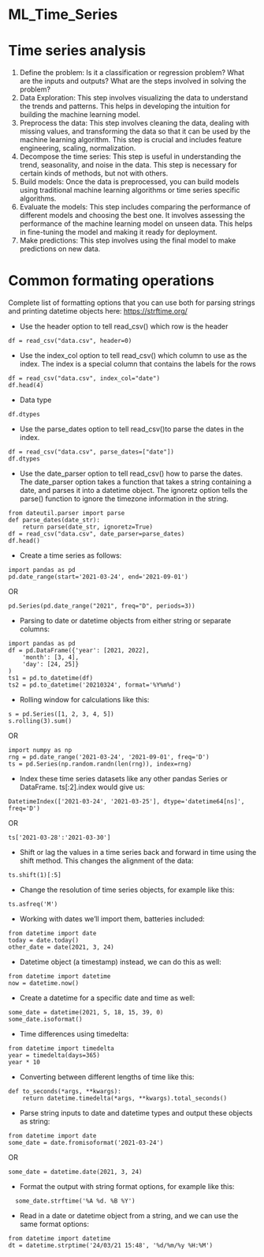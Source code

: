 # ML_Time_Series

# Time series analysis

1. Define the problem: Is it a classification or regression problem? What are the inputs and outputs? What are the steps involved in solving the problem?
2. Data Exploration: This step involves visualizing the data to understand the trends and patterns. This helps in developing the intuition for building the machine learning model.
3. Preprocess the data: This step involves cleaning the data, dealing with missing values, and transforming the data so that it can be used by the machine learning algorithm. This step is crucial and includes feature engineering, scaling, normalization.
4. Decompose the time series: This step is useful in understanding the trend, seasonality, and noise in the data. This step is necessary for certain kinds of methods, but not with others.
5. Build models: Once the data is preprocessed, you can build models using traditional machine learning algorithms or time series specific algorithms.
6. Evaluate the models: This step includes comparing the performance of different models and choosing the best one. It involves assessing the performance of the machine learning model on unseen data. This helps in fine-tuning the model and making it ready for deployment.
7. Make predictions: This step involves using the final model to make predictions on new data.

# Common formating operations  

Complete list of formatting options that you can use both for parsing strings and printing datetime objects here: https://strftime.org/  

* Use the header option to tell read_csv() which row is the header
```
df = read_csv("data.csv", header=0)
```
* Use the index_col option to tell read_csv() which column to use as the index. The index is a special column that contains the labels for the rows
```
df = read_csv("data.csv", index_col="date")
df.head(4)
```
* Data type
```
df.dtypes
```
* Use the parse_dates option to tell read_csv()to parse the dates in the index.
```
df = read_csv("data.csv", parse_dates=["date"])
df.dtypes
```
* Use the date_parser option to tell read_csv() how to parse the dates.
The date_parser option takes a function that takes a string containing a date, and parses it into a datetime object. The ignoretz option tells the parse() function to ignore the timezone information in the string.
```
from dateutil.parser import parse
def parse_dates(date_str):
    return parse(date_str, ignoretz=True)
df = read_csv("data.csv", date_parser=parse_dates)
df.head()
```
* Create a time series as follows:
```
import pandas as pd
pd.date_range(start='2021-03-24', end='2021-09-01')
```
OR
```
pd.Series(pd.date_range("2021", freq="D", periods=3))
```
* Parsing to date or datetime objects from either string or separate columns:
```
import pandas as pd
df = pd.DataFrame({'year': [2021, 2022],
    'month': [3, 4],
    'day': [24, 25]}
)
ts1 = pd.to_datetime(df)
ts2 = pd.to_datetime('20210324', format='%Y%m%d')
```
* Rolling window for calculations like this:
```
s = pd.Series([1, 2, 3, 4, 5])
s.rolling(3).sum()
```
OR
```
import numpy as np 
rng = pd.date_range('2021-03-24', '2021-09-01', freq='D')
ts = pd.Series(np.random.randn(len(rng)), index=rng)
```
* Index these time series datasets like any other pandas Series or DataFrame. ts[:2].index would give us:
```
DatetimeIndex(['2021-03-24', '2021-03-25'], dtype='datetime64[ns]', freq='D')
```
OR
```
ts['2021-03-28':'2021-03-30']
```
* Shift or lag the values in a time series back and forward in time using the shift method. This changes the alignment of the data:
```
ts.shift(1)[:5]
```
* Change the resolution of time series objects, for example like this:
```
ts.asfreq('M')
```
* Working with dates we’ll import them, batteries included:
```
from datetime import date
today = date.today()
other_date = date(2021, 3, 24)
```
* Datetime object (a timestamp) instead, we can do this as well:
```
from datetime import datetime
now = datetime.now()
```
* Create a datetime for a specific date and time as well:
```
some_date = datetime(2021, 5, 18, 15, 39, 0)
some_date.isoformat()
```
* Time differences using timedelta:
```
from datetime import timedelta 
year = timedelta(days=365)
year * 10
```
* Converting between different lengths of time like this:
```
def to_seconds(*args, **kwargs):
    return datetime.timedelta(*args, **kwargs).total_seconds()
```
* Parse string inputs to date and datetime types and output these objects as string:
```
from datetime import date
some_date = date.fromisoformat('2021-03-24')
```
OR
```
some_date = datetime.date(2021, 3, 24)
```
* Format the output with string format options, for example like this:
```
  some_date.strftime('%A %d. %B %Y')
```
* Read in a date or datetime object from a string, and we can use the same format options:
```
from datetime import datetime
dt = datetime.strptime('24/03/21 15:48', '%d/%m/%y %H:%M')
```





